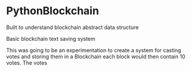 # PythonBlockchain
Built to understand blockchain abstract data structure


Basic blockchain text saving system


<p>This was going to be an experimentation to create a system for casting votes and storing them in a Blockchain each block would then contain 10 votes.
The votes 
